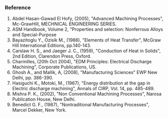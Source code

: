 ###  Reference
1. Abdel Hasan-Gawad El Hofy, (2005), "Advanced Machining Processes", Mc-GrawHill, MECHNICAL ENGINEERING SERIES.
2. ASM Handbook, Volume 2, "Properties and selection: Nonferrous Alloys and Special-Purpose
3. Bayazitoglu Y., Ozisik M., (1988), "Elements of Heat Transfer", McGraw Hill International Editions, pp.140-143.
4. Carslaw H. S., and Jaeger J. C., (1959), "Conduction of Heat in Solids", 2nd Edition, Clarendon Press, Oxford.
5. Charmilles, (20th Oct 2004), "EDM Principles: Electrical Discharge Machining", Corporate Publications, US.
6. Ghosh A., and Mallik, A, (2008), "Manufacturing Sciences" EWP New Delhi, pp. 386-390.
7. Hasiguchi K., Motoki, M., (1967), "Energy distribution at the gap in Electric discharge machining", Annals of CIRP, Vol. 14, pp. 485-489.
8. Mishra P. K., (2002), "Non Conventional Machining Processes", Narosa Publication House, New Delhi.
9. Benedict G. F., (1987), "Nontraditional Manufacturing Processes", Marcel Dekker, New York.

